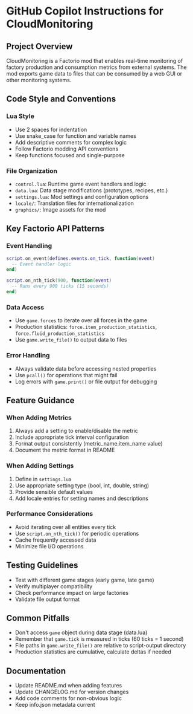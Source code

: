 # GitHub Copilot Instructions for CloudMonitoring

## Project Overview
CloudMonitoring is a Factorio mod that enables real-time monitoring of factory production and consumption metrics from external systems. The mod exports game data to files that can be consumed by a web GUI or other monitoring systems.

## Code Style and Conventions

### Lua Style
- Use 2 spaces for indentation
- Use snake_case for function and variable names
- Add descriptive comments for complex logic
- Follow Factorio modding API conventions
- Keep functions focused and single-purpose

### File Organization
- `control.lua`: Runtime game event handlers and logic
- `data.lua`: Data stage modifications (prototypes, recipes, etc.)
- `settings.lua`: Mod settings and configuration options
- `locale/`: Translation files for internationalization
- `graphics/`: Image assets for the mod

## Key Factorio API Patterns

### Event Handling
```lua
script.on_event(defines.events.on_tick, function(event)
  -- Event handler logic
end)

script.on_nth_tick(900, function(event)
  -- Runs every 900 ticks (15 seconds)
end)
```

### Data Access
- Use `game.forces` to iterate over all forces in the game
- Production statistics: `force.item_production_statistics`, `force.fluid_production_statistics`
- Use `game.write_file()` to output data to files

### Error Handling
- Always validate data before accessing nested properties
- Use `pcall()` for operations that might fail
- Log errors with `game.print()` or file output for debugging

## Feature Guidance

### When Adding Metrics
1. Always add a setting to enable/disable the metric
2. Include appropriate tick interval configuration
3. Format output consistently (metric_name.item_name value)
4. Document the metric format in README

### When Adding Settings
1. Define in `settings.lua`
2. Use appropriate setting type (bool, int, double, string)
3. Provide sensible default values
4. Add locale entries for setting names and descriptions

### Performance Considerations
- Avoid iterating over all entities every tick
- Use `script.on_nth_tick()` for periodic operations
- Cache frequently accessed data
- Minimize file I/O operations

## Testing Guidelines
- Test with different game stages (early game, late game)
- Verify multiplayer compatibility
- Check performance impact on large factories
- Validate file output format

## Common Pitfalls
- Don't access `game` object during data stage (data.lua)
- Remember that `game.tick` is measured in ticks (60 ticks = 1 second)
- File paths in `game.write_file()` are relative to script-output directory
- Production statistics are cumulative, calculate deltas if needed

## Documentation
- Update README.md when adding features
- Update CHANGELOG.md for version changes
- Add code comments for non-obvious logic
- Keep info.json metadata current
